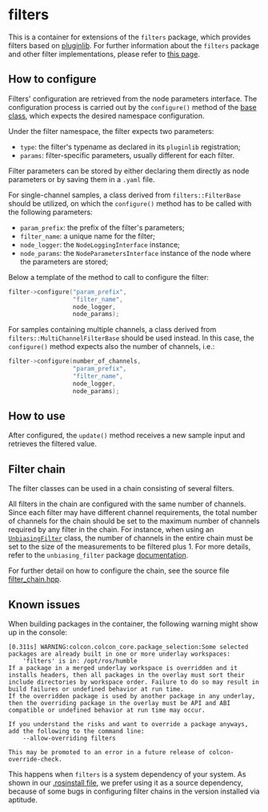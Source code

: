 # filters

This is a container for extensions of the `filters` package, which provides filters based on [pluginlib](https://docs.ros.org/en/humble/Tutorials/Beginner-Client-Libraries/Pluginlib.html).
For further information about the `filters` package and other filter implementations, please refer to [this page](https://github.com/ros/filters/tree/ros2).

## How to configure

Filters' configuration are retrieved from the node parameters interface.
The configuration process is carried out by the `configure()` method of the [base class](https://github.com/ros/filters/blob/ros2/include/filters/filter_base.hpp), which expects the desired namespace configuration.

Under the filter namespace, the filter expects two parameters:

- `type`: the filter's typename as declared in its `pluginlib` registration;
- `params`: filter-specific parameters, usually different for each filter.

Filter parameters can be stored by either declaring them directly as node parameters or by saving them in a `.yaml` file.

For single-channel samples, a class derived from `filters::FilterBase` should be utilized, on which the `configure()` method has to be called with the following parameters:

- `param_prefix`: the prefix of the filter's parameters;
- `filter_name`: a unique name for the filter;
- `node_logger`: the `NodeLoggingInterface` instance;
- `node_params`: the `NodeParametersInterface` instance of the node where the parameters are stored;

Below a template of the method to call to configure the filter:

```c++
filter->configure("param_prefix",
                  "filter_name",
                  node_logger,
                  node_params);
```

For samples containing multiple channels, a class derived from `filters::MultiChannelFilterBase` should be used instead.
In this case, the `configure()` method expects also the number of channels, i.e.:

```c++
filter->configure(number_of_channels,
                  "param_prefix",
                  "filter_name",
                  node_logger,
                  node_params);
```

## How to use

After configured, the `update()` method receives a new sample input and retrieves the filtered value.

## Filter chain

The filter classes can be used in a chain consisting of several filters.

All filters in the chain are configured with the same number of channels.
Since each filter may have different channel requirements, the total number of channels for the chain should be set to the maximum number of channels required by any filter in the chain.
For instance, when using an [`UnbiasingFilter`](./unbiasing_filter/include/unbiasing_filter/unbiasing_filter.hpp) class, the number of channels in the entire chain must be set to the size of the measurements to be filtered plus 1.
For more details, refer to the `unbiasing_filter` package [documentation](./unbiasing_filter/README.md#how-to-configure).

For further detail on how to configure the chain, see the source file [filter_chain.hpp](https://github.com/ros/filters/blob/ros2/include/filters/filter_chain.hpp).

## Known issues

When building packages in the container, the following warning might show up in the console:

```text
[0.311s] WARNING:colcon.colcon_core.package_selection:Some selected packages are already built in one or more underlay workspaces:
    'filters' is in: /opt/ros/humble
If a package in a merged underlay workspace is overridden and it installs headers, then all packages in the overlay must sort their include directories by workspace order. Failure to do so may result in build failures or undefined behavior at run time.
If the overridden package is used by another package in any underlay, then the overriding package in the overlay must be API and ABI compatible or undefined behavior at run time may occur.

If you understand the risks and want to override a package anyways, add the following to the command line:
    --allow-overriding filters

This may be promoted to an error in a future release of colcon-override-check.
```

This happens when `filters` is a system dependency of your system.
As shown in our [.rosinstall file](../../unisa_acg_ros2.rosinstall), we prefer using it as a source dependency, because of some bugs in configuring filter chains in the version installed via aptitude.
